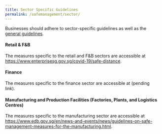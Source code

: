 ```yaml
---
title: Sector Specific Guidelines
permalink: /safemanagement/sector/
---
```


Businesses should adhere to sector-specific guidelines as well as the <a href="/safemanagement/general/">general guidelines</a>. 

#### **Retail & F&B**

The measures specific to the retail and F&B sectors are accessible at <a href = "https://www.enterprisesg.gov.sg/covid-19/safe-distance">https://www.enterprisesg.gov.sg/covid-19/safe-distance</a>.

#### **Finance**

The measures specific to the finance sector are accessible at (pending link).

#### **Manufacturing and Production Facilities (Factories, Plants, and Logistics Centres)**

The measures specific to the manufacturing sector are accessible at <a href = "https://www.edb.gov.sg/en/news-and-events/news/guidelines-on-safe-management-measures-for-the-manufacturing.html">https://www.edb.gov.sg/en/news-and-events/news/guidelines-on-safe-management-measures-for-the-manufacturing.html</a>.